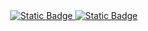 <div align="center">
<a href="https://discordapp.com/users/308514861795639297/" target="_blank">
<img alt="Static Badge" src="https://img.shields.io/badge/insaneluv-ffffff?style=flat&logo=discord&link=https%3A%2F%2Fdiscord.com%2Fusers%2F308514861795639297%2F">
<img alt="Static Badge" src="https://img.shields.io/badge/@spaghetti_coder-ffffff?style=flat&logo=telegram&link=https://t.me/spaghetti_coder">
</a>
</div>
